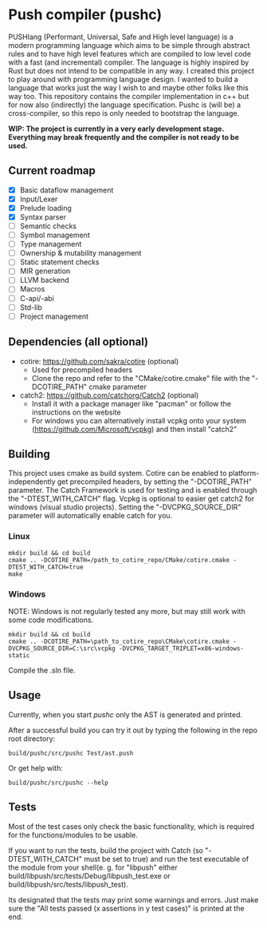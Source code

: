 # Push compiler (pushc)
PUSHlang (Performant, Universal, Safe and High level language) is a modern programming language which aims to be simple through abstract rules and to have high level features which are compiled to low level code with a fast (and incremental) compiler. 
The language is highly inspired by Rust but does not intend to be compatible in any way. I created this project to play around with programming language design. I wanted to build a language that works just the way I wish to and maybe other folks like this way too.
This repository contains the compiler implementation in c++ but for now also (indirectly) the language specification. Pushc is (will be) a cross-compiler, so this repo is only needed to bootstrap the language.

**WIP: The project is currently in a very early development stage. Everything may break frequently and the compiler is not ready to be used.**

## Current roadmap
- [x] Basic dataflow management
- [x] Input/Lexer
- [x] Prelude loading
- [x] Syntax parser
- [ ] Semantic checks
- [ ] Symbol management
- [ ] Type management
- [ ] Ownership & mutability management
- [ ] Static statement checks
- [ ] MIR generation
- [ ] LLVM backend
- [ ] Macros
- [ ] C-api/-abi
- [ ] Std-lib
- [ ] Project management

## Dependencies (all optional)
* cotire: https://github.com/sakra/cotire (optional)
    * Used for precompiled headers
    * Clone the repo and refer to the "CMake/cotire.cmake" file with the "-DCOTIRE_PATH" cmake parameter
* catch2: https://github.com/catchorg/Catch2 (optional)
    * Install it with a package manager like "pacman" or follow the instructions on the website
    * For windows you can alternatively install vcpkg onto your system (https://github.com/Microsoft/vcpkg) and then install "catch2"

## Building
This project uses cmake as build system.
Cotire can be enabled to platform-independently get precompiled headers, by setting the "-DCOTIRE_PATH" parameter.
The Catch Framework is used for testing and is enabled through the "-DTEST_WITH_CATCH" flag.
Vcpkg is optional to easier get catch2 for windows (visual studio projects). Setting the "-DVCPKG_SOURCE_DIR" parameter will automatically enable catch for you.

### Linux
    mkdir build && cd build
    cmake .. -DCOTIRE_PATH=/path_to_cotire_repo/CMake/cotire.cmake -DTEST_WITH_CATCH=true
    make

### Windows
NOTE: Windows is not regularly tested any more, but may still work with some code modifications.

    mkdir build && cd build
    cmake .. -DCOTIRE_PATH=\path_to_cotire_repo\CMake\cotire.cmake -DVCPKG_SOURCE_DIR=C:\src\vcpkg -DVCPKG_TARGET_TRIPLET=x86-windows-static
Compile the .sln file.

## Usage
Currently, when you start *pushc* only the AST is generated and printed. 

After a successful build you can try it out by typing the following in the repo root directory:

    build/pushc/src/pushc Test/ast.push

Or get help with:

    build/pushc/src/pushc --help

## Tests
Most of the test cases only check the basic functionality, which is required for the functions/modules to be usable.

If you want to run the tests, build the project with Catch (so "-DTEST_WITH_CATCH" must be set to true) and run the test executable of the module from your shell(e. g. for "libpush" either build/libpush/src/tests/Debug/libpush_test.exe or build/libpush/src/tests/libpush_test). 

Its designated that the tests may print some warnings and errors. Just make sure the "All tests passed (x assertions in y test cases)" is printed at the end.
